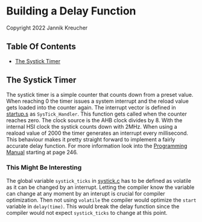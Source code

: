 # Building a Delay Function

Copyright 2022  Jannik Kreucher

## Table Of Contents
  - [The Systick Timer](#the-systick-timer)


## The Systick Timer

The systick timer is a simple counter that counts down from a preset value. When reaching 0 the timer issues a system interrupt and the reload value gets loaded into the counter again. The interrupt vector is defined in [startup.s](src/startup.s) as `SysTick_Handler`. This function gets called when the counter reaches zero. The clock source is the AHB clock divides by 8. With the internal HSI clock the systick counts down with 2MHz. When using a reaload value of 2000 the timer generates an interrupt every millisecond. This behaviour makes it pretty straight forward to implement a fairly accurate delay function. For more information look into the [Programming Manual](https://www.st.com/resource/en/programming_manual/pm0214-stm32-cortexm4-mcus-and-mpus-programming-manual-stmicroelectronics.pdf) starting at page 246.

### This Might Be Interesting
The global variable `systick_ticks` in [systick.c](src/drivers/systick.c) has to be defined as volatile as it can be changed by an interrupt. Letting the compiler know the variable can change at any moment by an interupt is crucial for compiler optimization. Then not using `volatile` the compiler would optimize the `start` variable in `delay(time)`. This would break the delay function since the compiler would not expect `systick_ticks` to change at this point.
